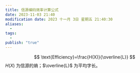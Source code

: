 ```yaml
---
title: 信源编码效率计算公式
date: 2023-11-03 21:40
modification date: 2023 十一月 3日 星期五 21:40:30
aliases:
  - 
tags:
  - 
publish: "true"
---
```

$$
\text{Efficiency}=\frac{H(X)}{\overline{L}}
$$
$H (X)$ 为信源的熵；$\overline{L}$ 为平均字长。

